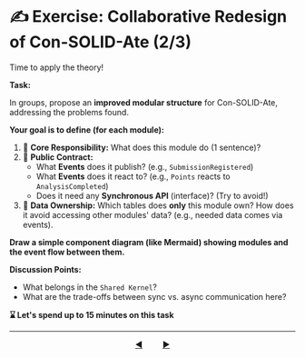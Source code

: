 # ✍️ Exercise: Collaborative Redesign of Con-SOLID-Ate (2/3)

Time to apply the theory!

**Task:**

In groups, propose an **improved modular structure** for Con-SOLID-Ate, addressing the problems found.

**Your goal is to define (for each module):**

1.  📝 **Core Responsibility:** What does this module do (1 sentence)?
2.  🚪 **Public Contract:**
    * What **Events** does it publish? (e.g., `SubmissionRegistered`)
    * What **Events** does it react to? (e.g., `Points` reacts to `AnalysisCompleted`)
    * Does it need any **Synchronous API** (interface)? (Try to avoid!)
3.  💾 **Data Ownership:** Which tables does **only** this module own? How does it avoid accessing other modules' data? (e.g., needed data comes via events).

**Draw a simple component diagram (like Mermaid) showing modules and the event flow between them.**

**Discussion Points:**

* What belongs in the `Shared Kernel`?
* What are the trade-offs between sync vs. async communication here?

**⌛ Let's spend up to 15 minutes on this task**

---

<div align="center">
    <a href="10-redesign-principles.md">◀️</a>
     &nbsp;&nbsp;&nbsp;&nbsp;&nbsp;&nbsp;&nbsp;
    <a href="12-redesign-lessons.md">▶️</a>
</div>
